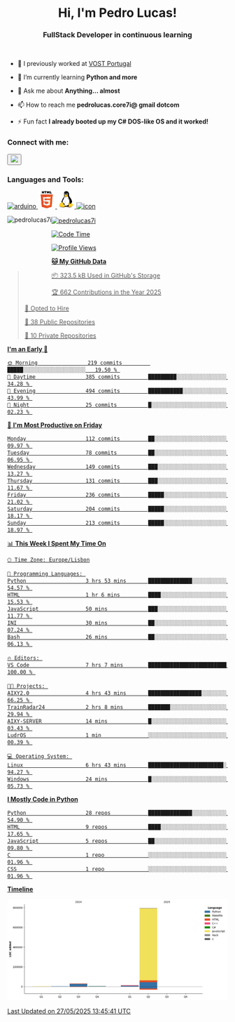 <h1 align="center">Hi, I'm Pedro Lucas!</h1>
<h3 align="center">FullStack Developer in continuous learning</h3>
<br>

- 🔭 I previously worked at [VOST Portugal](https://github.com/vostpt) 

- 🌱 I’m currently learning **Python and more**

- 💬 Ask me about **Anything... almost**

- 📫 How to reach me **pedrolucas.core7i@ gmail dotcom**

- ⚡ Fun fact **I already booted up my C# DOS-like OS and it worked!**

<h3 align="left">Connect with me:</h3>
<p align="left">
    <div display="flex">
        <a href="https://bsky.app/profile/pedrolucas7i.bsky.social">
            <button>
                <img width=45 src="https://upload.wikimedia.org/wikipedia/commons/7/7a/Bluesky_Logo.svg">
            </button>
        </a>
    </div>
</p>
<h3 align="left">Languages and Tools:</h3>
<p align="left"> <a href="https://www.arduino.cc/" target="_blank" rel="noreferrer"> <img src="https://cdn.worldvectorlogo.com/logos/arduino-1.svg" alt="arduino" width="40" height="40"/> </a> <a href="https://www.w3.org/html/" target="_blank" rel="noreferrer"> <img src="https://raw.githubusercontent.com/devicons/devicon/master/icons/html5/html5-original-wordmark.svg" alt="html5" width="40" height="40"/> </a> <a href="https://www.linux.org/" target="_blank" rel="noreferrer"> <img src="https://raw.githubusercontent.com/devicons/devicon/master/icons/linux/linux-original.svg" alt="linux" width="40" height="40"/> </a> <a href="https://www.python.org" target="_blank" rel="noreferrer"> <img src="https://techstack-generator.vercel.app/python-icon.svg" alt="icon" width="40" height="40" />

<p><img align="left" height="194px" src="https://github-readme-stats.vercel.app/api/top-langs?username=pedrolucas7i&show_icons=true&theme=tokyonight&locale=en&layout=compact" alt="pedrolucas7i" /></p><img height="194px" align="center" src="https://github-readme-stats.vercel.app/api?username=pedrolucas7i&show_icons=true&theme=tokyonight&locale=en" alt="pedrolucas7i" />

<!--START_SECTION:waka-->
![Code Time](http://img.shields.io/badge/Code%20Time-184%20hrs%208%20mins-blue)

![Profile Views](http://img.shields.io/badge/Profile%20Views-0-blue)

**🐱 My GitHub Data** 

> 📦 323.5 kB Used in GitHub's Storage 
 > 
> 🏆 662 Contributions in the Year 2025
 > 
> 💼 Opted to Hire
 > 
> 📜 38 Public Repositories 
 > 
> 🔑 10 Private Repositories 
 > 
**I'm an Early 🐤** 

```text
🌞 Morning                219 commits         █████░░░░░░░░░░░░░░░░░░░░   19.50 % 
🌆 Daytime                385 commits         █████████░░░░░░░░░░░░░░░░   34.28 % 
🌃 Evening                494 commits         ███████████░░░░░░░░░░░░░░   43.99 % 
🌙 Night                  25 commits          █░░░░░░░░░░░░░░░░░░░░░░░░   02.23 % 
```
📅 **I'm Most Productive on Friday** 

```text
Monday                   112 commits         ██░░░░░░░░░░░░░░░░░░░░░░░   09.97 % 
Tuesday                  78 commits          ██░░░░░░░░░░░░░░░░░░░░░░░   06.95 % 
Wednesday                149 commits         ███░░░░░░░░░░░░░░░░░░░░░░   13.27 % 
Thursday                 131 commits         ███░░░░░░░░░░░░░░░░░░░░░░   11.67 % 
Friday                   236 commits         █████░░░░░░░░░░░░░░░░░░░░   21.02 % 
Saturday                 204 commits         █████░░░░░░░░░░░░░░░░░░░░   18.17 % 
Sunday                   213 commits         █████░░░░░░░░░░░░░░░░░░░░   18.97 % 
```


📊 **This Week I Spent My Time On** 

```text
🕑︎ Time Zone: Europe/Lisbon

💬 Programming Languages: 
Python                   3 hrs 53 mins       ██████████████░░░░░░░░░░░   54.57 % 
HTML                     1 hr 6 mins         ████░░░░░░░░░░░░░░░░░░░░░   15.53 % 
JavaScript               50 mins             ███░░░░░░░░░░░░░░░░░░░░░░   11.77 % 
INI                      30 mins             ██░░░░░░░░░░░░░░░░░░░░░░░   07.24 % 
Bash                     26 mins             ██░░░░░░░░░░░░░░░░░░░░░░░   06.13 % 

🔥 Editors: 
VS Code                  7 hrs 7 mins        █████████████████████████   100.00 % 

🐱‍💻 Projects: 
AIXY2.0                  4 hrs 43 mins       █████████████████░░░░░░░░   66.25 % 
TrainRadar24             2 hrs 8 mins        ███████░░░░░░░░░░░░░░░░░░   29.94 % 
AIXY-SERVER              14 mins             █░░░░░░░░░░░░░░░░░░░░░░░░   03.43 % 
LudrOS                   1 min               ░░░░░░░░░░░░░░░░░░░░░░░░░   00.39 % 

💻 Operating System: 
Linux                    6 hrs 43 mins       ████████████████████████░   94.27 % 
Windows                  24 mins             █░░░░░░░░░░░░░░░░░░░░░░░░   05.73 % 
```

**I Mostly Code in Python** 

```text
Python                   28 repos            ██████████████░░░░░░░░░░░   54.90 % 
HTML                     9 repos             ████░░░░░░░░░░░░░░░░░░░░░   17.65 % 
JavaScript               5 repos             ██░░░░░░░░░░░░░░░░░░░░░░░   09.80 % 
C                        1 repo              ░░░░░░░░░░░░░░░░░░░░░░░░░   01.96 % 
CSS                      1 repo              ░░░░░░░░░░░░░░░░░░░░░░░░░   01.96 % 
```



**Timeline**

![Lines of Code chart](https://raw.githubusercontent.com/pedrolucas7i/pedrolucas7i/main/assets/bar_graph.png)


 Last Updated on 27/05/2025 13:45:41 UTC
<!--END_SECTION:waka-->
